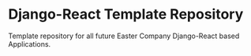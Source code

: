 
# Django-React Template Repository

Template repository for all future Easter Company Django-React based Applications.
